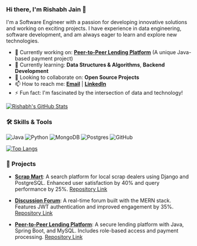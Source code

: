 ### Hi there, I'm Rishabh Jain 👋

I'm a Software Engineer with a passion for developing innovative solutions and working on exciting projects. I have experience in data engineering, software development, and am always eager to learn and explore new technologies.

- 🔭 Currently working on: **[Peer-to-Peer Lending Platform](#)** (A unique Java-based payment project)
- 🌱 Currently learning: **Data Structures & Algorithms**, **Backend Development**
- 👯 Looking to collaborate on: **Open Source Projects**
- 📫 How to reach me: **[Email](mailto:your.email@example.com)** | **[LinkedIn](https://www.linkedin.com/in/your-linkedin/)**
- ⚡ Fun fact: I'm fascinated by the intersection of data and technology!

[![Rishabh's GitHub Stats](https://github-readme-stats.vercel.app/api?username=your-username&show_icons=true&theme=radical)](https://github.com/your-username)


### 🛠️ Skills & Tools

![Java](https://img.shields.io/badge/-Java-007396?logo=java&logoColor=white)
![Python](https://img.shields.io/badge/-Python-3776AB?logo=python&logoColor=white)
![MongoDB](https://img.shields.io/badge/-MongoDB-47A248?logo=mongodb&logoColor=white)
![Postgres](https://img.shields.io/badge/-Postgres-336791?logo=postgresql&logoColor=white)
![GitHub](https://img.shields.io/badge/-GitHub-181717?logo=github&logoColor=white)

[![Top Langs](https://github-readme-stats.vercel.app/api/top-langs/?username=rishabhjain1712&layout=compact)](https://github.com/rishabhjain1712)

### 🚀 Projects

- **[Scrap Mart](#)**: A search platform for local scrap dealers using Django and PostgreSQL. Enhanced user satisfaction by 40% and query performance by 25%. [Repository Link](https://github.com/rishabhjain1712/scrapmart)

- **[Discussion Forum](#)**: A real-time forum built with the MERN stack. Features JWT authentication and improved engagement by 35%. [Repository Link](https://github.com/rishabhjain1712/Discussion-Forum)

- **[Peer-to-Peer Lending Platform](#)**: A secure lending platform with Java, Spring Boot, and MySQL. Includes role-based access and payment processing. [Repository Link](https://github.com/rishabhjain1712/p2p-lending-platform)

